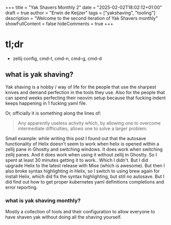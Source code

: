 +++
title = "Yak Shavers Monthly 2"
date = "2025-02-02T18:02:12+01:00"
draft = true
author = "Erwin de Keijzer"
tags = ["yakshaving", "tooling"]
description = "Welcome to the second iteration of Yak Shavers monthly"
showFullContent = false
hideComments = true
+++

# tl;dr

- zellij config, cmd-t, cmd-n, cmd-g, cmd-d

## what is yak shaving?

Yak shaving is a hobby / way of life for the people that use the sharpest knives and demand perfection in the tools they use.
Also for the people that can spend weeks perfecting their neovim setup because that fucking indent keeps happening in 1 fucking yaml file.

Or, officially it is something along the lines of:

> Any apparently useless activity which, by allowing one to overcome intermediate difficulties, allows one to solve a larger problem.

Small example: while writing this post I found out that the autosave functionality of Helix doesn't seem to work when helix is opened within a zellij pane in Ghostty and switching windows. It does work when switching zellij panes. And it does work when using it without zellij in Ghostty. So I spent at least 30 minutes getting it to work.. Which I didn't. But I did upgrade Helix to the latest release with Mise (which is awesome). But then I also broke syntax highlighting in Helix, so I switch to using brew again for install Helix, which did fix the syntax highlighting, but still no autosave. But I did find out how to get proper kubernetes yaml definitions completions and error reporting.

### what is yak shaving monthly?
Mostly a collection of tools and their configuration to allow everyone to have shaven yak without doing all the shaving yourself.
